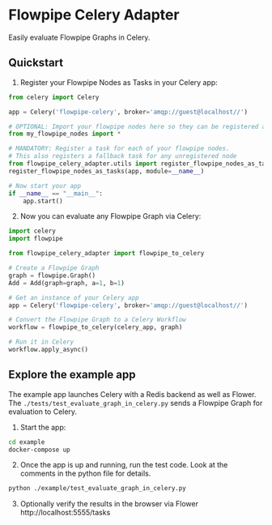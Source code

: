 # Flowpipe Celery Adapter

Easily evaluate Flowpipe Graphs in Celery.

## Quickstart

1. Register your Flowpipe Nodes as Tasks in your Celery app:

```python
from celery import Celery

app = Celery('flowpipe-celery', broker='amqp://guest@localhost//')

# OPTIONAL: Import your flowpipe nodes here so they can be registered as tasks.
from my_flowpipe_nodes import *

# MANDATORY: Register a task for each of your flowpipe nodes.
# This also registers a fallback task for any unregistered node
from flowpipe_celery_adapter.utils import register_flowpipe_nodes_as_tasks
register_flowpipe_nodes_as_tasks(app, module=__name__)

# Now start your app
if __name__ == "__main__":
    app.start()
```

2. Now you can evaluate any Flowpipe Graph via Celery:

```python
import celery
import flowpipe

from flowpipe_celery_adapter import flowpipe_to_celery

# Create a Flowpipe Graph
graph = flowpipe.Graph()
Add = Add(graph=graph, a=1, b=1)

# Get an instance of your Celery app
app = Celery('flowpipe-celery', broker='amqp://guest@localhost//')

# Convert the Flowpipe Graph to a Celery Workflow
workflow = flowpipe_to_celery(celery_app, graph)

# Run it in Celery
workflow.apply_async()
```

## Explore the example app

The example app launches Celery with a Redis backend as well as Flower. The `./tests/test_evaluate_graph_in_celery.py` sends a Flowpipe Graph for evaluation to Celery.

1. Start the app:

```sh
cd example
docker-compose up
```

2. Once the app is up and running, run the test code. Look at the comments in the python file for details.

```sh
python ./example/test_evaluate_graph_in_celery.py
```

3. Optionally verify the results in the browser via Flower http://localhost:5555/tasks
